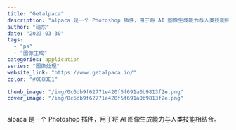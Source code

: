 ```yaml
---
title: "Getalpaca"
description: "alpaca 是一个 Photoshop 插件，用于将 AI 图像生成能力与人类技能相结合。"
author: "瑞东"
date: "2023-03-30"
tags:
  - "ps"
  - "图像生成"
categories: application
series: "图像处理"
website_link: "https://www.getalpaca.io/"
color: "#008DE1"

thumb_image: "/img/0c6db9f62771e420f5f691a0b9813f2e.png"
cover_image: "/img/0c6db9f62771e420f5f691a0b9813f2e.png"
---
```


alpaca 是一个 Photoshop 插件，用于将 AI 图像生成能力与人类技能相结合。